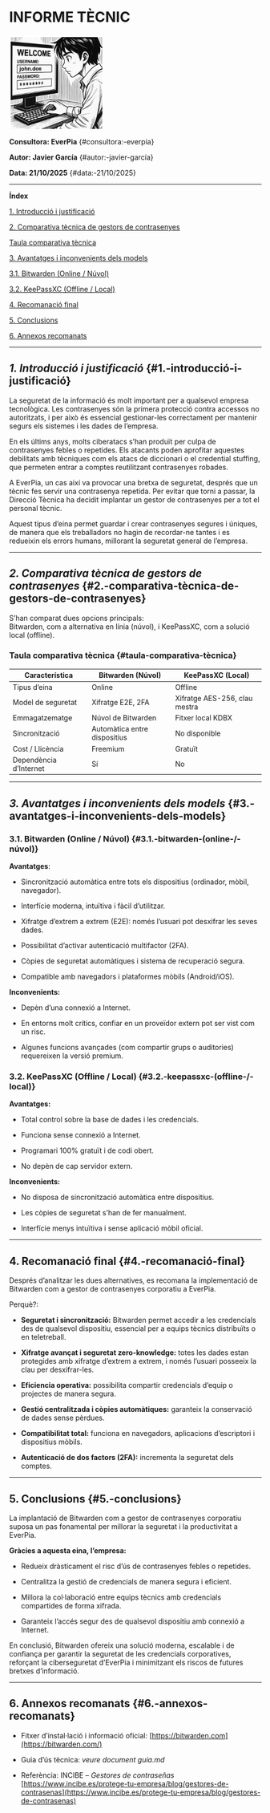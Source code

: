 # **INFORME TÈCNIC**


![imagen](img/foto10.png)

**Consultora: EverPia** {#consultora:-everpia}

**Autor: Javier García** {#autor:-javier-garcía}

**Data: 21/10/2025** {#data:-21/10/2025}

---

**Índex**

[1\. Introducció i justificació	](#1.-introducció-i-justificació)

[2\. Comparativa tècnica de gestors de contrasenyes	](#2.-comparativa-tècnica-de-gestors-de-contrasenyes)

[Taula comparativa tècnica	](#taula-comparativa-tècnica)

[3\. Avantatges i inconvenients dels models	](#3.-avantatges-i-inconvenients-dels-models)

[3.1. Bitwarden (Online / Núvol)	](#3.1.-bitwarden-\(online-/-núvol\))

[3.2. KeePassXC (Offline / Local)	](#3.2.-keepassxc-\(offline-/-local\))

[4\. Recomanació final	](#4.-recomanació-final)

[5\. Conclusions	](#5.-conclusions)

[6\. Annexos recomanats	](#6.-annexos-recomanats)

---

## ***1\. Introducció i justificació*** {#1.-introducció-i-justificació}

La seguretat de la informació és molt important per a qualsevol empresa tecnològica. Les contrasenyes són la primera protecció contra accessos no autoritzats, i per això és essencial gestionar-les correctament per mantenir segurs els sistemes i les dades de l’empresa.

En els últims anys, molts ciberatacs s’han produït per culpa de contrasenyes febles o repetides. Els atacants poden aprofitar aquestes debilitats amb tècniques com els atacs de diccionari o el credential stuffing, que permeten entrar a comptes reutilitzant contrasenyes robades.

A EverPia, un cas així va provocar una bretxa de seguretat, després que un tècnic fes servir una contrasenya repetida. Per evitar que torni a passar, la Direcció Tècnica ha decidit implantar un gestor de contrasenyes per a tot el personal tècnic.

Aquest tipus d’eina permet guardar i crear contrasenyes segures i úniques, de manera que els treballadors no hagin de recordar-ne tantes i es redueixin els errors humans, millorant la seguretat general de l’empresa.

---

## ***2\. Comparativa tècnica de gestors de contrasenyes*** {#2.-comparativa-tècnica-de-gestors-de-contrasenyes}

S’han comparat dues opcions principals:  
 Bitwarden, com a alternativa en línia (núvol), i KeePassXC, com a solució local (offline).

### Taula comparativa tècnica {#taula-comparativa-tècnica}

| Característica | Bitwarden (Núvol) | KeePassXC (Local) |
| ----- | ----- | ----- |
| Tipus d’eina | Online | Offline |
| Model de seguretat | Xifratge E2E, 2FA | Xifratge AES-256, clau mestra |
| Emmagatzematge | Núvol de Bitwarden | Fitxer local KDBX |
| Sincronització | Automàtica entre dispositius | No disponible |
| Cost / Llicència | Freemium | Gratuït |
| Dependència d’Internet | Sí | No |

---

## ***3\. Avantatges i inconvenients dels models*** {#3.-avantatges-i-inconvenients-dels-models}

### 3.1. Bitwarden (Online / Núvol) {#3.1.-bitwarden-(online-/-núvol)}

**Avantatges**:

* Sincronització automàtica entre tots els dispositius (ordinador, mòbil, navegador).

* Interfície moderna, intuïtiva i fàcil d’utilitzar.

* Xifratge d’extrem a extrem (E2E): només l’usuari pot desxifrar les seves dades.

* Possibilitat d’activar autenticació multifactor (2FA).

* Còpies de seguretat automàtiques i sistema de recuperació segura.

* Compatible amb navegadors i plataformes mòbils (Android/iOS).

**Inconvenients:**

* Depèn d’una connexió a Internet.

* En entorns molt crítics, confiar en un proveïdor extern pot ser vist com un risc.

* Algunes funcions avançades (com compartir grups o auditories) requereixen la versió premium.

### **3.2. KeePassXC (Offline / Local)** {#3.2.-keepassxc-(offline-/-local)}

**Avantatges:**

* Total control sobre la base de dades i les credencials.

* Funciona sense connexió a Internet.

* Programari 100% gratuït i de codi obert.

* No depèn de cap servidor extern.

**Inconvenients:**

* No disposa de sincronització automàtica entre dispositius.

* Les còpies de seguretat s’han de fer manualment.

* Interfície menys intuïtiva i sense aplicació mòbil oficial.

---

## **4\. Recomanació final** {#4.-recomanació-final}

Després d’analitzar les dues alternatives, es recomana la implementació de Bitwarden com a gestor de contrasenyes corporatiu a EverPia.

Perquè?:

* **Seguretat i sincronització:** Bitwarden permet accedir a les credencials des de qualsevol dispositiu, essencial per a equips tècnics distribuïts o en teletreball.

* **Xifratge avançat i seguretat zero-knowledge:** totes les dades estan protegides amb xifratge d’extrem a extrem, i només l’usuari posseeix la clau per desxifrar-les.

* **Eficiencia operativa:** possibilita compartir credencials d’equip o projectes de manera segura.

* **Gestió centralitzada i còpies automàtiques:** garanteix la conservació de dades sense pèrdues.

* **Compatibilitat total:** funciona en navegadors, aplicacions d’escriptori i dispositius mòbils.

* **Autenticació de dos factors (2FA):** incrementa la seguretat dels comptes.

---

## **5\. Conclusions** {#5.-conclusions}

La implantació de Bitwarden com a gestor de contrasenyes corporatiu suposa un pas fonamental per millorar la seguretat i la productivitat a EverPia.

**Gràcies a aquesta eina, l’empresa:**

* Redueix dràsticament el risc d’ús de contrasenyes febles o repetides.

* Centralitza la gestió de credencials de manera segura i eficient.

* Millora la col·laboració entre equips tècnics amb credencials compartides de forma xifrada.

* Garanteix l’accés segur des de qualsevol dispositiu amb connexió a Internet.

En conclusió, Bitwarden ofereix una solució moderna, escalable i de confiança per garantir la seguretat de les credencials corporatives, reforçant la ciberseguretat d’EverPia i minimitzant els riscos de futures bretxes d’informació.

---

## **6\. Annexos recomanats** {#6.-annexos-recomanats}

* Fitxer d’instal·lació i informació oficial: [https://bitwarden.com](https://bitwarden.com/)

* Guia d’ús tècnica: *veure document guia.md*

* Referència: INCIBE – *Gestores de contraseñas*  
   [https://www.incibe.es/protege-tu-empresa/blog/gestores-de-contrasenas](https://www.incibe.es/protege-tu-empresa/blog/gestores-de-contrasenas)

